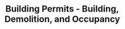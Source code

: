 ---
schema: default
title: Building Permits - Building, Demolition, and Occupancy
organization: City of St. Louis
notes: >-
  CSV Files of Building Permits - Building, Demolition, and Occupancy
resources:
  - name: ' CSVs'
    url: 'https://github.com/OpenDataSTL/stl-building-permits-bdo'
    format: csv
license: ''
category:
  - Planning / Zoning
  - Properties
maintainer: ''
maintainer_email: ''
---